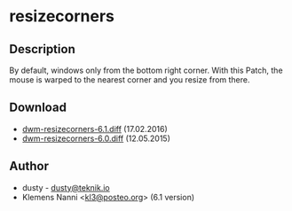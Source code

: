 # resizecorners

## Description

By default, windows only from the bottom right corner. With this Patch, the mouse is warped to the nearest corner and you resize from there.

## Download

 * [dwm-resizecorners-6.1.diff](dwm-resizecorners-6.1.diff) (17.02.2016)
 * [dwm-resizecorners-6.0.diff](dwm-resizecorners-6.0.diff) (12.05.2015)

## Author

 * dusty - <dusty@teknik.io>
 * Klemens Nanni <[kl3@posteo.org](mailto:kl3@posteo.org)> (6.1 version)

